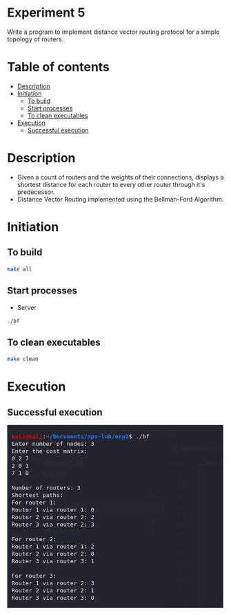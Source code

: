 <!-- omit in toc -->
# Experiment 5
Write a program to implement distance vector routing protocol for a simple topology of routers.

<!-- omit in toc -->
# Table of contents
- [Description](#description)
- [Initiation](#initiation)
  - [To build](#to-build)
  - [Start processes](#start-processes)
  - [To clean executables](#to-clean-executables)
- [Execution](#execution)
  - [Successful execution](#successful-execution)

# Description
- Given a count of routers and the weights of their connections, displays a shortest distance for each router to every other router through it's predecessor.
- Distance Vector Routing implemented using the Bellman-Ford Algorithm.

# Initiation

## To build
```bash
make all
```

## Start processes
- Server
```bash
./bf
```

## To clean executables
```bash
make clean
```

# Execution

## Successful execution
![success](../images/e2-success.png)